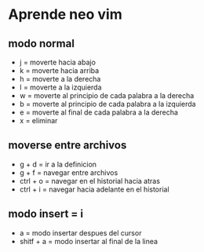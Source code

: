 # Aprende neo vim
## modo normal
- j = moverte hacia abajo
- k = moverte hacia arriba
- h = moverte a la derecha
- l = moverte a la izquierda
- w = moverte al principio de cada palabra a la derecha
- b = moverte al principio de cada palabra a la izquierda
- e = moverte al final de cada palabra a la derecha
- x = eliminar
## moverse entre archivos
- g + d = ir a la definicion
- g + f = navegar entre archivos
- ctrl + o = navegar en el historial hacia atras
- ctrl + i = navegar hacia adelante en el historial
## modo insert = i
- a = modo insertar despues del cursor
- shitf + a = modo insertar al final de la linea

